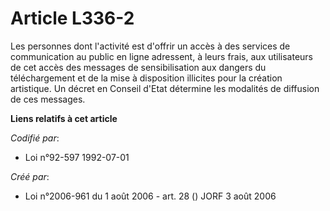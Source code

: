 # Article L336-2

Les personnes dont l'activité est d'offrir un accès à des services de communication au public en ligne adressent, à leurs
frais, aux utilisateurs de cet accès des messages de sensibilisation aux dangers du téléchargement et de la mise à
disposition illicites pour la création artistique. Un décret en Conseil d'Etat détermine les modalités de diffusion de ces
messages.

**Liens relatifs à cet article**

_Codifié par_:

  - Loi n°92-597 1992-07-01

_Créé par_:

  - Loi n°2006-961 du 1 août 2006 - art. 28 () JORF 3 août 2006
